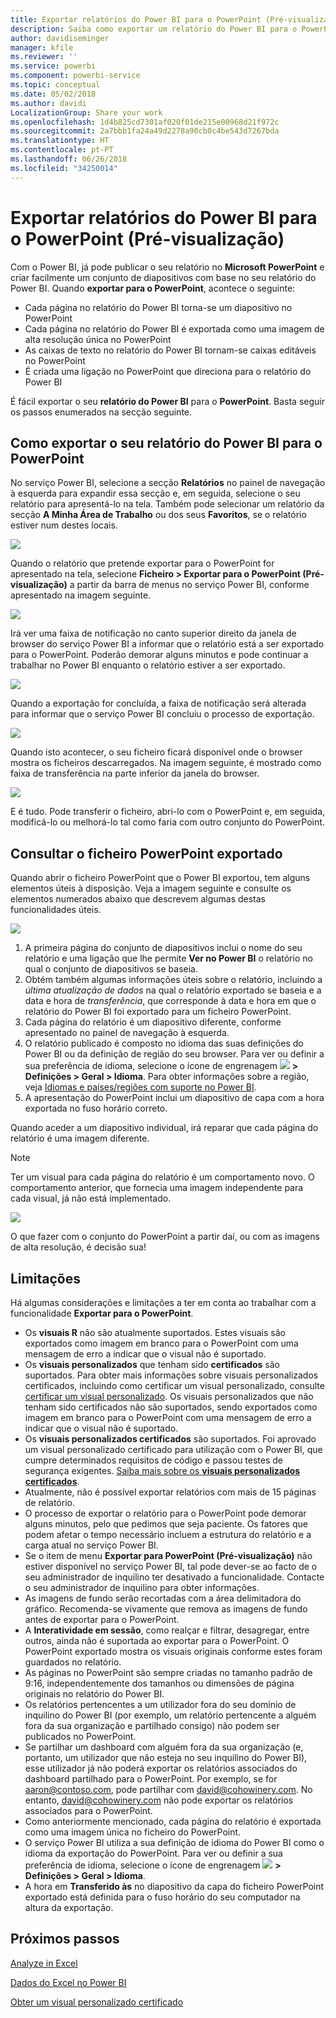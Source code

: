 ```yaml
---
title: Exportar relatórios do Power BI para o PowerPoint (Pré-visualização)
description: Saiba como exportar um relatório do Power BI para o PowerPoint.
author: davidiseminger
manager: kfile
ms.reviewer: ''
ms.service: powerbi
ms.component: powerbi-service
ms.topic: conceptual
ms.date: 05/02/2018
ms.author: davidi
LocalizationGroup: Share your work
ms.openlocfilehash: 1d4b825cd7301af020f01de215e00968d21f972c
ms.sourcegitcommit: 2a7bbb1fa24a49d2278a90cb0c4be543d7267bda
ms.translationtype: HT
ms.contentlocale: pt-PT
ms.lasthandoff: 06/26/2018
ms.locfileid: "34250014"
---
```

# <a name="export-reports-from-power-bi-to-powerpoint-preview"></a>Exportar relatórios do Power BI para o PowerPoint (Pré-visualização)
Com o Power BI, já pode publicar o seu relatório no **Microsoft PowerPoint** e criar facilmente um conjunto de diapositivos com base no seu relatório do Power BI. Quando **exportar para o PowerPoint**, acontece o seguinte:

* Cada página no relatório do Power BI torna-se um diapositivo no PowerPoint
* Cada página no relatório do Power BI é exportada como uma imagem de alta resolução única no PowerPoint
* As caixas de texto no relatório do Power BI tornam-se caixas editáveis no PowerPoint
* É criada uma ligação no PowerPoint que direciona para o relatório do Power BI

É fácil exportar o seu **relatório do Power BI** para o **PowerPoint**. Basta seguir os passos enumerados na secção seguinte.

## <a name="how-to-export-your-power-bi-report-to-powerpoint"></a>Como exportar o seu relatório do Power BI para o PowerPoint
No serviço Power BI, selecione a secção **Relatórios** no painel de navegação à esquerda para expandir essa secção e, em seguida, selecione o seu relatório para apresentá-lo na tela. Também pode selecionar um relatório da secção **A Minha Área de Trabalho** ou dos seus **Favoritos**, se o relatório estiver num destes locais.

![](media/service-publish-to-powerpoint/powerbi_to_powerpoint_0.png)

Quando o relatório que pretende exportar para o PowerPoint for apresentado na tela, selecione **Ficheiro > Exportar para o PowerPoint (Pré-visualização)** a partir da barra de menus no serviço Power BI, conforme apresentado na imagem seguinte.

![](media/service-publish-to-powerpoint/powerbi_to_powerpoint_1.png)

Irá ver uma faixa de notificação no canto superior direito da janela de browser do serviço Power BI a informar que o relatório está a ser exportado para o PowerPoint. Poderão demorar alguns minutos e pode continuar a trabalhar no Power BI enquanto o relatório estiver a ser exportado.

![](media/service-publish-to-powerpoint/powerbi_to_powerpoint_2.png)

Quando a exportação for concluída, a faixa de notificação será alterada para informar que o serviço Power BI concluiu o processo de exportação.

![](media/service-publish-to-powerpoint/powerbi_to_powerpoint_3.png)

Quando isto acontecer, o seu ficheiro ficará disponível onde o browser mostra os ficheiros descarregados. Na imagem seguinte, é mostrado como faixa de transferência na parte inferior da janela do browser.

![](media/service-publish-to-powerpoint/powerbi_to_powerpoint_4.png)

E é tudo. Pode transferir o ficheiro, abri-lo com o PowerPoint e, em seguida, modificá-lo ou melhorá-lo tal como faria com outro conjunto do PowerPoint.

## <a name="checking-out-your-exported-powerpoint-file"></a>Consultar o ficheiro PowerPoint exportado
Quando abrir o ficheiro PowerPoint que o Power BI exportou, tem alguns elementos úteis à disposição. Veja a imagem seguinte e consulte os elementos numerados abaixo que descrevem algumas destas funcionalidades úteis.

![](media/service-publish-to-powerpoint/powerbi_to_powerpoint_5.png)

1. A primeira página do conjunto de diapositivos inclui o nome do seu relatório e uma ligação que lhe permite **Ver no Power BI** o relatório no qual o conjunto de diapositivos se baseia.
2. Obtém também algumas informações úteis sobre o relatório, incluindo a *última atualização de dados* na qual o relatório exportado se baseia e a data e hora de *transferência*, que corresponde à data e hora em que o relatório do Power BI foi exportado para um ficheiro PowerPoint.
3. Cada página do relatório é um diapositivo diferente, conforme apresentado no painel de navegação à esquerda.
4. O relatório publicado é composto no idioma das suas definições do Power BI ou da definição de região do seu browser. Para ver ou definir a sua preferência de idioma, selecione o ícone de engrenagem ![](media/service-report-subscribe/power-bi-settings-icon.png) **> Definições > Geral > Idioma**. Para obter informações sobre a região, veja [Idiomas e países/regiões com suporte no Power BI](supported-languages-countries-regions.md).
5. A apresentação do PowerPoint inclui um diapositivo de capa com a hora exportada no fuso horário correto.

Quando aceder a um diapositivo individual, irá reparar que cada página do relatório é uma imagem diferente.

>[!NOTE]
> Ter um visual para cada página do relatório é um comportamento novo. O comportamento anterior, que fornecia uma imagem independente para cada visual, já não está implementado. 
 

![](media/service-publish-to-powerpoint/powerbi_to_powerpoint_6.png)

O que fazer com o conjunto do PowerPoint a partir daí, ou com as imagens de alta resolução, é decisão sua!

## <a name="limitations"></a>Limitações
Há algumas considerações e limitações a ter em conta ao trabalhar com a funcionalidade **Exportar para o PowerPoint**.

* Os **visuais R** não são atualmente suportados. Estes visuais são exportados como imagem em branco para o PowerPoint com uma mensagem de erro a indicar que o visual não é suportado.
* Os **visuais personalizados** que tenham sido **certificados** são suportados. Para obter mais informações sobre visuais personalizados certificados, incluindo como certificar um visual personalizado, consulte [certificar um visual personalizado](power-bi-custom-visuals-certified.md). Os visuais personalizados que não tenham sido certificados não são suportados, sendo exportados como imagem em branco para o PowerPoint com uma mensagem de erro a indicar que o visual não é suportado.
* Os **visuais personalizados certificados** são suportados. Foi aprovado um visual personalizado certificado para utilização com o Power BI, que cumpre determinados requisitos de código e passou testes de segurança exigentes. [Saiba mais sobre os **visuais personalizados certificados**](power-bi-custom-visuals-certified.md).
* Atualmente, não é possível exportar relatórios com mais de 15 páginas de relatório.
* O processo de exportar o relatório para o PowerPoint pode demorar alguns minutos, pelo que pedimos que seja paciente. Os fatores que podem afetar o tempo necessário incluem a estrutura do relatório e a carga atual no serviço Power BI.
* Se o item de menu **Exportar para PowerPoint (Pré-visualização)** não estiver disponível no serviço Power BI, tal pode dever-se ao facto de o seu administrador de inquilino ter desativado a funcionalidade. Contacte o seu administrador de inquilino para obter informações.
* As imagens de fundo serão recortadas com a área delimitadora do gráfico. Recomenda-se vivamente que remova as imagens de fundo antes de exportar para o PowerPoint.
* A **Interatividade em sessão**, como realçar e filtrar, desagregar, entre outros, ainda não é suportada ao exportar para o PowerPoint. O PowerPoint exportado mostra os visuais originais conforme estes foram guardados no relatório.
* As páginas no PowerPoint são sempre criadas no tamanho padrão de 9:16, independentemente dos tamanhos ou dimensões de página originais no relatório do Power BI.
* Os relatórios pertencentes a um utilizador fora do seu domínio de inquilino do Power BI (por exemplo, um relatório pertencente a alguém fora da sua organização e partilhado consigo) não podem ser publicados no PowerPoint.
* Se partilhar um dashboard com alguém fora da sua organização (e, portanto, um utilizador que não esteja no seu inquilino do Power BI), esse utilizador já não poderá exportar os relatórios associados do dashboard partilhado para o PowerPoint. Por exemplo, se for aaron@contoso.com, pode partilhar com david@cohowinery.com. No entanto, david@cohowinery.com não pode exportar os relatórios associados para o PowerPoint.
* Como anteriormente mencionado, cada página do relatório é exportada como uma imagem única no ficheiro do PowerPoint.
* O serviço Power BI utiliza a sua definição de idioma do Power BI como o idioma da exportação do PowerPoint. Para ver ou definir a sua preferência de idioma, selecione o ícone de engrenagem ![](media/service-report-subscribe/power-bi-settings-icon.png) **> Definições > Geral > Idioma**.
* A hora em **Transferido às** no diapositivo da capa do ficheiro PowerPoint exportado está definida para o fuso horário do seu computador na altura da exportação.

## <a name="next-steps"></a>Próximos passos
[Analyze in Excel](service-analyze-in-excel.md)

[Dados do Excel no Power BI](service-excel-workbook-files.md)

[Obter um visual personalizado certificado](power-bi-custom-visuals-certified.md)

